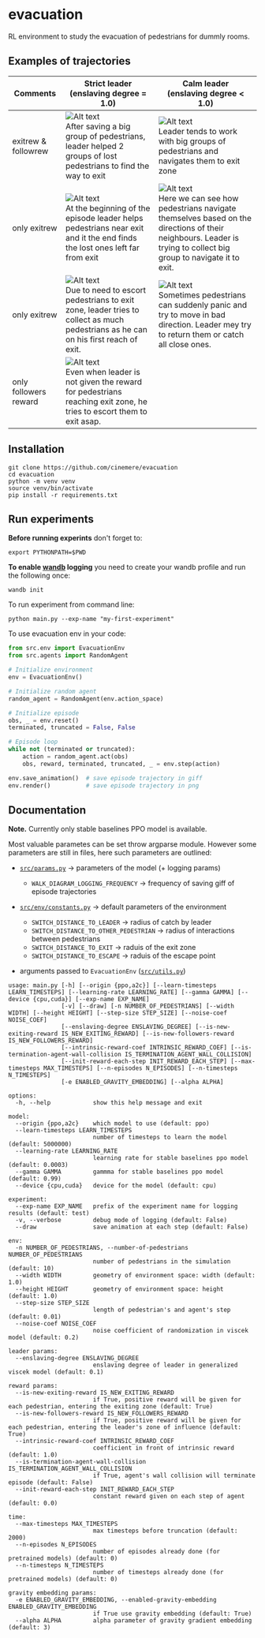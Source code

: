# evacuation

RL environment to study the evacuation of pedestrians for dummly rooms.

## Examples of trajectories


| Comments | Strict leader <br> (enslaving degree = 1.0) | Calm leader <br>  (enslaving degree < 1.0) |
| --- | --- | --- |
| exitrew & followrew | ![Alt text](static/n60_grademb_exitrew_followrew_intrrew-1._initrew-0._alpha-5_noise-.5_ensldegree-1._n-60_lr-0.0003_gamma-0.99_s-gra_a-5.0_ss-0.01_vr-0.1_01-Nov-00-08-40_ep-2000.gif)  <br> After saving a big group of pedestrians, leader helped 2 groups of lost pedestrians to find the way to exit | ![Alt text](static/n60_grademb_exitrew_followrew_intrrew-0._initrew--1._alpha-2_noise-.2_ensldegree-.5_n-60_lr-0.0003_gamma-0.99_s-gra_a-2.0_ss-0.01_vr-0.1_12-Nov-18-30-06_ep-2000.gif) <br> Leader tends to work with big groups of pedestrians and navigates them to exit zone |
| only exitrew | ![Alt text](static/n60_grademb_exitrew_nofollowrew_intrrew-0._initrew-0._alpha-2_noise-.2_ensldegree-1._n-60_lr-0.0003_gamma-0.99_s-gra_a-2.0_ss-0.01_vr-0.1_01-Nov-02-16-56_ep-2000.gif) <br> At the beginning of the episode leader helps pedestrians near exit and it the end finds the lost ones left far from exit | ![Alt text](static/n60_grademb_exitrew_nofollowrew_intrrew-0._initrew-0._alpha-4_noise-.5_ensldegree-.1_n-60_lr-0.0003_gamma-0.99_s-gra_a-4.0_ss-0.01_vr-0.1_01-Nov-09-37-54_ep-1500.gif) <br> Here we can see how pedestrians navigate themselves based on the directions of their neighbours. Leader is trying to collect big group to navigate it to exit. |
| only exitrew | ![Alt text](static/n60_grademb_exitrew_nofollowrew_intrrew-1._initrew-0._alpha-2_noise-.2_ensldegree-1._n-60_lr-0.0003_gamma-0.99_s-gra_a-2.0_ss-0.01_vr-0.1_01-Nov-14-55-25_ep-2000.gif) <br> Due to need to escort pedestrians to exit zone, leader tries to collect as much pedestrians as he can on his first reach of exit.| ![Alt text](static/n60_grademb_exitrew_nofollowrew_intrrew-1._initrew-0._alpha-2_noise-.2_ensldegree-.5_n-60_lr-0.0003_gamma-0.99_s-gra_a-2.0_ss-0.01_vr-0.1_01-Nov-14-55-25_ep-2000.gif) <br> Sometimes pedestrians can suddenly panic and try to move in bad direction. Leader mey try to return them or catch all close ones.|
|only followers reward|![Alt text](static/n60_grademb_noexitrew_followrew_intrrew-1._initrew-0._alpha-5_noise-.2_ensldegree-1._n-60_lr-0.0003_gamma-0.99_s-gra_a-5.0_ss-0.01_vr-0.1_03-Nov-04-20-47_ep-2000.gif) <br> Even when leader is not given the reward for pedestrians reaching exit zone, he tries to escort them to exit asap.||


## Installation

```
git clone https://github.com/cinemere/evacuation
cd evacuation
python -m venv venv
source venv/bin/activate
pip install -r requirements.txt
```

## Run experiments

**Before running experints** don't forget to:

```
export PYTHONPATH=$PWD
```
**To enable [wandb](https://wandb.ai/site) logging** you need to create your wandb profile and run the following once:
```
wandb init
```

To run experiment from command line:
```
python main.py --exp-name "my-first-experiment"
```

To use evacuation env in your code:

```python
from src.env import EvacuationEnv
from src.agents import RandomAgent

# Initialize environment
env = EvacuationEnv()

# Initialize random agent
random_agent = RandomAgent(env.action_space)

# Initialize episode
obs, _ = env.reset()
terminated, truncated = False, False

# Episode loop
while not (terminated or truncated):
    action = random_agent.act(obs)
    obs, reward, terminated, truncated, _ = env.step(action)

env.save_animation()  # save episode trajectory in giff
env.render()          # save episode trajectory in png

```


## Documentation

**Note.** Currently only stable baselines PPO model is available.

Most valuable parametes can be set throw argparse module. However some parameters are still in files, here such parameters are outlined:

- [`src/params.py`](src/params.py) $\rightarrow$ parameters of the model (+ logging params)
  - `WALK_DIAGRAM_LOGGING_FREQUENCY` $\rightarrow$ frequency of saving giff of episode trajectories 
- [`src/env/constants.py`](src/env/constants.py) $\rightarrow$ default parameters of the environment
  - `SWITCH_DISTANCE_TO_LEADER` $\rightarrow$ radius of catch by leader
  - `SWITCH_DISTANCE_TO_OTHER_PEDESTRIAN` $\rightarrow$ radius of interactions between pedestrians
  - `SWITCH_DISTANCE_TO_EXIT` $\rightarrow$ raduis of the exit zone
  - `SWITCH_DISTANCE_TO_ESCAPE` $\rightarrow$ raduis of the escape point

- arguments passed to `EvacuationEnv` ([`src/utils.py`](src/utils.py))

```
usage: main.py [-h] [--origin {ppo,a2c}] [--learn-timesteps LEARN_TIMESTEPS] [--learning-rate LEARNING_RATE] [--gamma GAMMA] [--device {cpu,cuda}] [--exp-name EXP_NAME]
               [-v] [--draw] [-n NUMBER_OF_PEDESTRIANS] [--width WIDTH] [--height HEIGHT] [--step-size STEP_SIZE] [--noise-coef NOISE_COEF]
               [--enslaving-degree ENSLAVING_DEGREE] [--is-new-exiting-reward IS_NEW_EXITING_REWARD] [--is-new-followers-reward IS_NEW_FOLLOWERS_REWARD]
               [--intrinsic-reward-coef INTRINSIC_REWARD_COEF] [--is-termination-agent-wall-collision IS_TERMINATION_AGENT_WALL_COLLISION]
               [--init-reward-each-step INIT_REWARD_EACH_STEP] [--max-timesteps MAX_TIMESTEPS] [--n-episodes N_EPISODES] [--n-timesteps N_TIMESTEPS]
               [-e ENABLED_GRAVITY_EMBEDDING] [--alpha ALPHA]

options:
  -h, --help            show this help message and exit

model:
  --origin {ppo,a2c}    which model to use (default: ppo)
  --learn-timesteps LEARN_TIMESTEPS
                        number of timesteps to learn the model (default: 5000000)
  --learning-rate LEARNING_RATE
                        learning rate for stable baselines ppo model (default: 0.0003)
  --gamma GAMMA         gammma for stable baselines ppo model (default: 0.99)
  --device {cpu,cuda}   device for the model (default: cpu)

experiment:
  --exp-name EXP_NAME   prefix of the experiment name for logging results (default: test)
  -v, --verbose         debug mode of logging (default: False)
  --draw                save animation at each step (default: False)

env:
  -n NUMBER_OF_PEDESTRIANS, --number-of-pedestrians NUMBER_OF_PEDESTRIANS
                        number of pedestrians in the simulation (default: 10)
  --width WIDTH         geometry of environment space: width (default: 1.0)
  --height HEIGHT       geometry of environment space: height (default: 1.0)
  --step-size STEP_SIZE
                        length of pedestrian's and agent's step (default: 0.01)
  --noise-coef NOISE_COEF
                        noise coefficient of randomization in viscek model (default: 0.2)

leader params:
  --enslaving-degree ENSLAVING_DEGREE
                        enslaving degree of leader in generalized viscek model (default: 0.1)

reward params:
  --is-new-exiting-reward IS_NEW_EXITING_REWARD
                        if True, positive reward will be given for each pedestrian, entering the exiting zone (default: True)
  --is-new-followers-reward IS_NEW_FOLLOWERS_REWARD
                        if True, positive reward will be given for each pedestrian, entering the leader's zone of influence (default: True)
  --intrinsic-reward-coef INTRINSIC_REWARD_COEF
                        coefficient in front of intrinsic reward (default: 1.0)
  --is-termination-agent-wall-collision IS_TERMINATION_AGENT_WALL_COLLISION
                        if True, agent's wall collision will terminate episode (default: False)
  --init-reward-each-step INIT_REWARD_EACH_STEP
                        constant reward given on each step of agent (default: 0.0)

time:
  --max-timesteps MAX_TIMESTEPS
                        max timesteps before truncation (default: 2000)
  --n-episodes N_EPISODES
                        number of episodes already done (for pretrained models) (default: 0)
  --n-timesteps N_TIMESTEPS
                        number of timesteps already done (for pretrained models) (default: 0)

gravity embedding params:
  -e ENABLED_GRAVITY_EMBEDDING, --enabled-gravity-embedding ENABLED_GRAVITY_EMBEDDING
                        if True use gravity embedding (default: True)
  --alpha ALPHA         alpha parameter of gravity gradient embedding (default: 3)
```